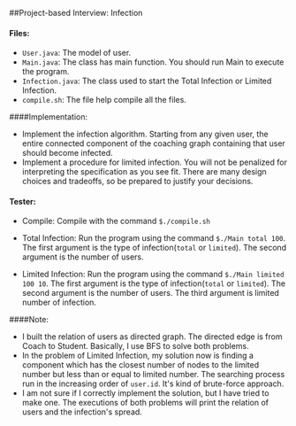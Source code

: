 ##Project-based Interview: Infection

#### Files:
* ```User.java```:  The model of user.
* ```Main.java```:  The class has main function. You should run Main to execute the program.
* ```Infection.java```: The class used to  start the Total Infection or Limited Infection.
* ```compile.sh```: The file help compile all the files.

####Implementation:
* Implement the infection algorithm. Starting from any given user, the entire connected component of the coaching graph containing that user should become infected.
* Implement a procedure for limited infection. You will not be penalized for interpreting the specification as you see fit. There are many design choices and tradeoffs, so be prepared to justify your decisions.

#### Tester:
* Compile: Compile with the command ```$./compile.sh```
* Total Infection: Run the program using the command ```$./Main total 100```.  The first argument is the type of infection(```total``` or ```limited```). The second argument is the number of  users.

* Limited Infection: Run the program using the command ```$./Main limited 100 10```.  The first argument is the type of infection(```total``` or ```limited```). The second argument is the number of  users. The third argument is limited number of infection.

####Note:
* I built the relation of users as directed graph. The directed edge is from Coach to Student. Basically, I use BFS to solve both problems.
*  In the problem of Limited Infection, my solution now is finding a component which has the closest number of nodes to the limited number but less than or equal to limited number. The searching process run in the increasing order of ```user.id```.  It's kind of brute-force approach.
* I am not sure if I correctly implement the solution, but I have tried to make one. The executions of both problems will print the relation of users and the infection's spread.  








































































































































































































































































































































































































































































































